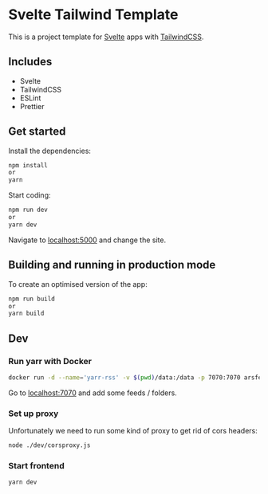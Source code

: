# Svelte Tailwind Template

This is a project template for [Svelte](https://svelte.dev) apps with [TailwindCSS](https://tailwindcss.com/).

## Includes

- Svelte
- TailwindCSS
- ESLint
- Prettier

## Get started

Install the dependencies:

```bash
npm install
or
yarn
```

Start coding:

```bash
npm run dev
or
yarn dev
```

Navigate to [localhost:5000](http://localhost:5000) and change the site.

## Building and running in production mode

To create an optimised version of the app:

```bash
npm run build
or
yarn build
```

## Dev

### Run yarr with Docker

```sh
docker run -d --name='yarr-rss' -v $(pwd)/data:/data -p 7070:7070 arsfeld/yarr:latest
```

Go to [localhost:7070](http://localhost:7070) and add some feeds / folders.

### Set up proxy

Unfortunately we need to run some kind of proxy to get rid of cors headers:

```sh
node ./dev/corsproxy.js
```

### Start frontend

```sh
yarn dev
```
